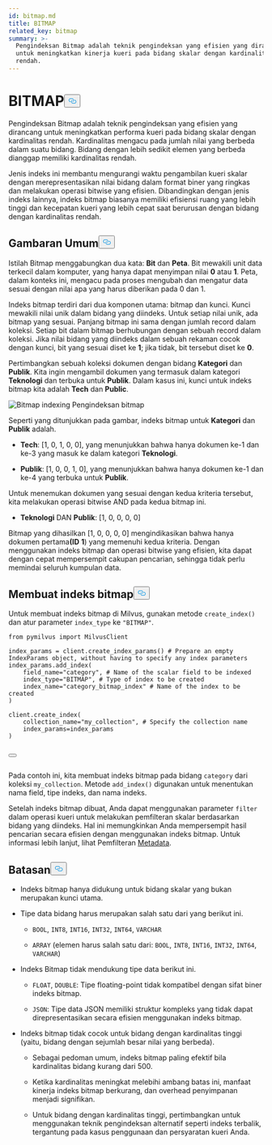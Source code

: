```yaml
---
id: bitmap.md
title: BITMAP
related_key: bitmap
summary: >-
  Pengindeksan Bitmap adalah teknik pengindeksan yang efisien yang dirancang
  untuk meningkatkan kinerja kueri pada bidang skalar dengan kardinalitas
  rendah.
---
```

<h1 id="BITMAP​" class="common-anchor-header">BITMAP<button data-href="#BITMAP​" class="anchor-icon" translate="no">
      <svg translate="no"
        aria-hidden="true"
        focusable="false"
        height="20"
        version="1.1"
        viewBox="0 0 16 16"
        width="16"
      >
        <path
          fill="#0092E4"
          fill-rule="evenodd"
          d="M4 9h1v1H4c-1.5 0-3-1.69-3-3.5S2.55 3 4 3h4c1.45 0 3 1.69 3 3.5 0 1.41-.91 2.72-2 3.25V8.59c.58-.45 1-1.27 1-2.09C10 5.22 8.98 4 8 4H4c-.98 0-2 1.22-2 2.5S3 9 4 9zm9-3h-1v1h1c1 0 2 1.22 2 2.5S13.98 12 13 12H9c-.98 0-2-1.22-2-2.5 0-.83.42-1.64 1-2.09V6.25c-1.09.53-2 1.84-2 3.25C6 11.31 7.55 13 9 13h4c1.45 0 3-1.69 3-3.5S14.5 6 13 6z"
        ></path>
      </svg>
    </button></h1><p>Pengindeksan Bitmap adalah teknik pengindeksan yang efisien yang dirancang untuk meningkatkan performa kueri pada bidang skalar dengan kardinalitas rendah. Kardinalitas mengacu pada jumlah nilai yang berbeda dalam suatu bidang. Bidang dengan lebih sedikit elemen yang berbeda dianggap memiliki kardinalitas rendah.</p>
<p>Jenis indeks ini membantu mengurangi waktu pengambilan kueri skalar dengan merepresentasikan nilai bidang dalam format biner yang ringkas dan melakukan operasi bitwise yang efisien. Dibandingkan dengan jenis indeks lainnya, indeks bitmap biasanya memiliki efisiensi ruang yang lebih tinggi dan kecepatan kueri yang lebih cepat saat berurusan dengan bidang dengan kardinalitas rendah.</p>
<h2 id="Overview" class="common-anchor-header">Gambaran Umum<button data-href="#Overview" class="anchor-icon" translate="no">
      <svg translate="no"
        aria-hidden="true"
        focusable="false"
        height="20"
        version="1.1"
        viewBox="0 0 16 16"
        width="16"
      >
        <path
          fill="#0092E4"
          fill-rule="evenodd"
          d="M4 9h1v1H4c-1.5 0-3-1.69-3-3.5S2.55 3 4 3h4c1.45 0 3 1.69 3 3.5 0 1.41-.91 2.72-2 3.25V8.59c.58-.45 1-1.27 1-2.09C10 5.22 8.98 4 8 4H4c-.98 0-2 1.22-2 2.5S3 9 4 9zm9-3h-1v1h1c1 0 2 1.22 2 2.5S13.98 12 13 12H9c-.98 0-2-1.22-2-2.5 0-.83.42-1.64 1-2.09V6.25c-1.09.53-2 1.84-2 3.25C6 11.31 7.55 13 9 13h4c1.45 0 3-1.69 3-3.5S14.5 6 13 6z"
        ></path>
      </svg>
    </button></h2><p>Istilah Bitmap menggabungkan dua kata: <strong>Bit</strong> dan <strong>Peta</strong>. Bit mewakili unit data terkecil dalam komputer, yang hanya dapat menyimpan nilai <strong>0</strong> atau <strong>1</strong>. Peta, dalam konteks ini, mengacu pada proses mengubah dan mengatur data sesuai dengan nilai apa yang harus diberikan pada 0 dan 1.</p>
<p>Indeks bitmap terdiri dari dua komponen utama: bitmap dan kunci. Kunci mewakili nilai unik dalam bidang yang diindeks. Untuk setiap nilai unik, ada bitmap yang sesuai. Panjang bitmap ini sama dengan jumlah record dalam koleksi. Setiap bit dalam bitmap berhubungan dengan sebuah record dalam koleksi. Jika nilai bidang yang diindeks dalam sebuah rekaman cocok dengan kunci, bit yang sesuai diset ke <strong>1</strong>; jika tidak, bit tersebut diset ke <strong>0</strong>.</p>
<p>Pertimbangkan sebuah koleksi dokumen dengan bidang <strong>Kategori</strong> dan <strong>Publik</strong>. Kita ingin mengambil dokumen yang termasuk dalam kategori <strong>Teknologi</strong> dan terbuka untuk <strong>Publik</strong>. Dalam kasus ini, kunci untuk indeks bitmap kita adalah <strong>Tech</strong> dan <strong>Public</strong>.</p>
<p>
  
   <span class="img-wrapper"> <img translate="no" src="/docs/v2.6.x/assets/bitmap.png" alt="Bitmap indexing" class="doc-image" id="bitmap-indexing" />
   </span> <span class="img-wrapper"> <span>Pengindeksan bitmap</span> </span></p>
<p>Seperti yang ditunjukkan pada gambar, indeks bitmap untuk <strong>Kategori</strong> dan <strong>Publik</strong> adalah.</p>
<ul>
<li><p><strong>Tech</strong>: [1, 0, 1, 0, 0], yang menunjukkan bahwa hanya dokumen ke-1 dan ke-3 yang masuk ke dalam kategori <strong>Teknologi</strong>.</p></li>
<li><p><strong>Publik</strong>: [1, 0, 0, 1, 0], yang menunjukkan bahwa hanya dokumen ke-1 dan ke-4 yang terbuka untuk <strong>Publik</strong>.</p></li>
</ul>
<p>Untuk menemukan dokumen yang sesuai dengan kedua kriteria tersebut, kita melakukan operasi bitwise AND pada kedua bitmap ini.</p>
<ul>
<li><strong>Teknologi</strong> DAN <strong>Publik</strong>: [1, 0, 0, 0, 0]</li>
</ul>
<p>Bitmap yang dihasilkan [1, 0, 0, 0, 0] mengindikasikan bahwa hanya dokumen pertama<strong>(ID</strong> <strong>1</strong>) yang memenuhi kedua kriteria. Dengan menggunakan indeks bitmap dan operasi bitwise yang efisien, kita dapat dengan cepat mempersempit cakupan pencarian, sehingga tidak perlu memindai seluruh kumpulan data.</p>
<h2 id="Create-a-bitmap-index" class="common-anchor-header">Membuat indeks bitmap<button data-href="#Create-a-bitmap-index" class="anchor-icon" translate="no">
      <svg translate="no"
        aria-hidden="true"
        focusable="false"
        height="20"
        version="1.1"
        viewBox="0 0 16 16"
        width="16"
      >
        <path
          fill="#0092E4"
          fill-rule="evenodd"
          d="M4 9h1v1H4c-1.5 0-3-1.69-3-3.5S2.55 3 4 3h4c1.45 0 3 1.69 3 3.5 0 1.41-.91 2.72-2 3.25V8.59c.58-.45 1-1.27 1-2.09C10 5.22 8.98 4 8 4H4c-.98 0-2 1.22-2 2.5S3 9 4 9zm9-3h-1v1h1c1 0 2 1.22 2 2.5S13.98 12 13 12H9c-.98 0-2-1.22-2-2.5 0-.83.42-1.64 1-2.09V6.25c-1.09.53-2 1.84-2 3.25C6 11.31 7.55 13 9 13h4c1.45 0 3-1.69 3-3.5S14.5 6 13 6z"
        ></path>
      </svg>
    </button></h2><p>Untuk membuat indeks bitmap di Milvus, gunakan metode <code translate="no">create_index()</code> dan atur parameter <code translate="no">index_type</code> ke <code translate="no">&quot;BITMAP&quot;</code>.</p>
<pre><code translate="no" class="language-python"><span class="hljs-keyword">from</span> pymilvus <span class="hljs-keyword">import</span> MilvusClient​
​
index_params = client.create_index_params() <span class="hljs-comment"># Prepare an empty IndexParams object, without having to specify any index parameters​</span>
index_params.add_index(​
    field_name=<span class="hljs-string">&quot;category&quot;</span>, <span class="hljs-comment"># Name of the scalar field to be indexed​</span>
    index_type=<span class="hljs-string">&quot;BITMAP&quot;</span>, <span class="hljs-comment"># Type of index to be created​</span>
    index_name=<span class="hljs-string">&quot;category_bitmap_index&quot;</span> <span class="hljs-comment"># Name of the index to be created​</span>
)​
​
client.create_index(​
    collection_name=<span class="hljs-string">&quot;my_collection&quot;</span>, <span class="hljs-comment"># Specify the collection name​</span>
    index_params=index_params​
)​

<button class="copy-code-btn"></button></code></pre>
<p>Pada contoh ini, kita membuat indeks bitmap pada bidang <code translate="no">category</code> dari koleksi <code translate="no">my_collection</code>. Metode <code translate="no">add_index()</code> digunakan untuk menentukan nama field, tipe indeks, dan nama indeks.</p>
<p>Setelah indeks bitmap dibuat, Anda dapat menggunakan parameter <code translate="no">filter</code> dalam operasi kueri untuk melakukan pemfilteran skalar berdasarkan bidang yang diindeks. Hal ini memungkinkan Anda mempersempit hasil pencarian secara efisien dengan menggunakan indeks bitmap. Untuk informasi lebih lanjut, lihat Pemfilteran <a href="/docs/id/boolean.md">Metadata</a>.</p>
<h2 id="Limits" class="common-anchor-header">Batasan<button data-href="#Limits" class="anchor-icon" translate="no">
      <svg translate="no"
        aria-hidden="true"
        focusable="false"
        height="20"
        version="1.1"
        viewBox="0 0 16 16"
        width="16"
      >
        <path
          fill="#0092E4"
          fill-rule="evenodd"
          d="M4 9h1v1H4c-1.5 0-3-1.69-3-3.5S2.55 3 4 3h4c1.45 0 3 1.69 3 3.5 0 1.41-.91 2.72-2 3.25V8.59c.58-.45 1-1.27 1-2.09C10 5.22 8.98 4 8 4H4c-.98 0-2 1.22-2 2.5S3 9 4 9zm9-3h-1v1h1c1 0 2 1.22 2 2.5S13.98 12 13 12H9c-.98 0-2-1.22-2-2.5 0-.83.42-1.64 1-2.09V6.25c-1.09.53-2 1.84-2 3.25C6 11.31 7.55 13 9 13h4c1.45 0 3-1.69 3-3.5S14.5 6 13 6z"
        ></path>
      </svg>
    </button></h2><ul>
<li><p>Indeks bitmap hanya didukung untuk bidang skalar yang bukan merupakan kunci utama.</p></li>
<li><p>Tipe data bidang harus merupakan salah satu dari yang berikut ini.</p>
<ul>
<li><p><code translate="no">BOOL</code>, <code translate="no">INT8</code>, <code translate="no">INT16</code>, <code translate="no">INT32</code>, <code translate="no">INT64</code>, <code translate="no">VARCHAR</code></p></li>
<li><p><code translate="no">ARRAY</code> (elemen harus salah satu dari: <code translate="no">BOOL</code>, <code translate="no">INT8</code>, <code translate="no">INT16</code>, <code translate="no">INT32</code>, <code translate="no">INT64</code>, <code translate="no">VARCHAR</code>)</p></li>
</ul></li>
<li><p>Indeks Bitmap tidak mendukung tipe data berikut ini.</p>
<ul>
<li><p><code translate="no">FLOAT</code>, <code translate="no">DOUBLE</code>: Tipe floating-point tidak kompatibel dengan sifat biner indeks bitmap.</p></li>
<li><p><code translate="no">JSON</code>: Tipe data JSON memiliki struktur kompleks yang tidak dapat direpresentasikan secara efisien menggunakan indeks bitmap.</p></li>
</ul></li>
<li><p>Indeks bitmap tidak cocok untuk bidang dengan kardinalitas tinggi (yaitu, bidang dengan sejumlah besar nilai yang berbeda).</p>
<ul>
<li><p>Sebagai pedoman umum, indeks bitmap paling efektif bila kardinalitas bidang kurang dari 500.</p></li>
<li><p>Ketika kardinalitas meningkat melebihi ambang batas ini, manfaat kinerja indeks bitmap berkurang, dan overhead penyimpanan menjadi signifikan.</p></li>
<li><p>Untuk bidang dengan kardinalitas tinggi, pertimbangkan untuk menggunakan teknik pengindeksan alternatif seperti indeks terbalik, tergantung pada kasus penggunaan dan persyaratan kueri Anda.</p></li>
</ul></li>
</ul>
